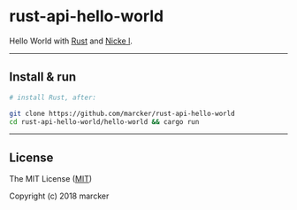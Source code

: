 # rust-api-hello-world

Hello World with [Rust](https://www.rust-lang.org) and [Nicke l](http://nickel-org.github.io/).

---

## Install & run

```bash
# install Rust, after:

git clone https://github.com/marcker/rust-api-hello-world
cd rust-api-hello-world/hello-world && cargo run
```

---

## License

The MIT License ([MIT](https://github.com/marcker/rust-api-hello-world/blob/master/license.md))

Copyright (c) 2018 marcker
